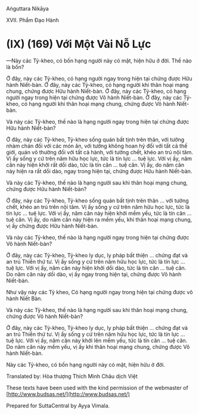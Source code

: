  

Aṅguttara Nikāya

XVII. Phẩm Ðạo Hành

# (IX) (169) Với Một Vài Nỗ Lực

—Này các Tỷ-kheo, có bốn hạng người này có mặt, hiện hữu ở đời. Thế nào là bốn?

Ở đây, này các Tỷ-kheo, có hạng người ngay trong hiện tại chứng được Hữu hành Niết-bàn. Ở đây, này các Tỷ-kheo, có hạng người khi thân hoại mạng chung, chứng được Hữu hành Niết-bàn. Ở đây, này các Tỷ-kheo, có hạng người ngay trong hiện tại chứng được Vô hành Niết-bàn. Ở đây, này các Tỷ-kheo, có hạng người khi thân hoại mạng chung, chứng được Vô hành Niết-bàn.

Và này các Tỷ-kheo, thế nào là hạng người ngay trong hiện tại chứng được Hữu hành Niết-bàn?

Ở đây, này các Tỷ-kheo, Tỷ-kheo sống quán bất tịnh trên thân, với tưởng nhàm chán đối với các món ăn, với tưởng không hoan hỷ đối với tất cả thế giới, quán vô thường đối với tất cả hành, với tưởng chết, khéo an trú nội tâm. Vị ấy sống y cứ trên năm hữu học lực, tức là tín lực ... tuệ lực. Với vị ấy, năm căn này hiện khởi rất dồi dào, tức là tín căn ... tuệ căn. Vị ấy, do năm căn này hiện ra rất dồi dào, ngay trong hiện tại, chứng được Hữu hành Niết-bàn.

Và này các Tỷ-kheo, thế nào là hạng người sau khi thân hoại mạng chung, chứng được Hữu hành Niết-bàn?

Ở đây, này các Tỷ-kheo, Tỷ-kheo sống quán bất tịnh trên thân ... với tưởng chết, khéo an trú trên nội tâm. Vị ấy sống y cứ trên năm hữu học lực, tức là tín lực ... tuệ lực. Với vị ấy, năm căn này hiện khởi mềm yếu, tức là tín căn ... tuệ căn. Vị ấy, do năm căn này hiện ra mềm yếu, khi thân hoại mạng chung, vị ấy chứng được Hữu hành Niết-bàn.

Và này các Tỷ-kheo, thế nào là hạng người ngay trong hiện tại chứng được Vô hành Niết-bàn?

Ở đây, này các Tỷ-kheo, Tỷ-kheo ly dục, ly pháp bất thiện ... chứng đạt và an trú Thiền thứ tư. Vị ấy sống y cứ trên năm hữu học lực, tức là tín lực ... tuệ lực. Với vị ấy, năm căn này hiện khởi dồi dào, tức là tín căn ... tuệ căn. Do năm căn này dồi dào, vị ấy ngay trong hiện tại, chứng được Vô hành Niết-bàn.

Như vậy này các Tỷ kheo, Có hạng người ngay trong hiện tại chứng được vô hành Niết Bàn.

Và này các Tỷ-kheo, thế nào là hạng người sau khi thân hoại mạng chung, chứng được Vô hành Niết-bàn?

Ở đây, này các Tỷ-kheo, Tỷ-kheo ly dục, ly pháp bất thiện ... chứng đạt và an trú Thiền thứ tư. Vị ấy sống y cứ trên năm hữu học lực, tức là tín lực ... tuệ lực. Với vị ấy, năm căn này khởi lên mềm yếu, tức là tín căn ... tuệ căn. Do năm căn này mềm yếu, vị ấy khi thân hoại mạng chung, chứng được Vô hành Niết-bàn.

Này các Tỷ-kheo, có bốn hạng người này có mặt, hiện hữu ở đời.

Translated by: Hòa thượng Thích Minh Châu dịch Việt

These texts have been used with the kind permission of the webmaster of [http://www.budsas.net/](http://www.budsas.net/)

Prepared for SuttaCentral by Ayya Vimala.